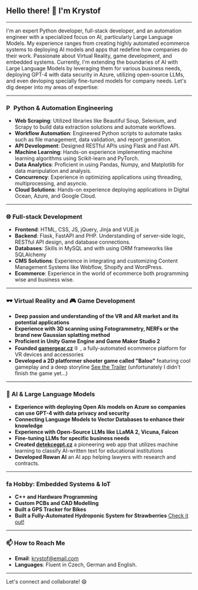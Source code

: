 ## Hello there! 👋 I'm Krystof

---

I'm an expert Python developer, full-stack developer, and an automation engineer with a specialized focus on AI, particularly Large Language Models. My experience ranges from creating highly automated ecommerce systems to deploying AI models and apps that redefine how companies do their work. Passionate about Virtual Reality, game development, and embedded systems. Currently, I'm extending the boundaries of AI with Large Language Models by leveraging them for various business needs, deploying GPT-4 with data security in Azure, utilizing open-source LLMs, and even devloping specially fine-tuned models for company needs. Let's dig deeper into my areas of expertise:

---

### <img src='https://raw.githubusercontent.com/jmnote/z-icons/master/svg/python.svg' alt='Python' height='16'> Python & Automation Engineering

- **Web Scraping**: Utilized libraries like Beautiful Soup, Selenium, and Scrapy to build data extraction solutions and automate workflows.
- **Workflow Automation**: Engineered Python scripts to automate tasks such as file management, data validation, and report generation.
- **API Development**: Designed RESTful APIs using Flask and Fast API.
- **Machine Learning**: Hands-on experience implementing machine learning algorithms using Scikit-learn and PyTorch.
- **Data Analytics**: Proficient in using Pandas, Numpy, and Matplotlib for data manipulation and analysis.
- **Concurrency**: Experience in optimizing applications using threading, multiprocessing, and asyncio.
- **Cloud Solutions**: Hands-on experience deploying applications in Digital Ocean, Azure, and Google Cloud.

---

### 🌐 Full-stack Development

- **Frontend**: HTML, CSS, JS, jQuery, Jinja and VUE.js
- **Backend**: Flask, FastAPI and PHP. Understanding of server-side logic, RESTful API design, and database connections.
- **Databases**: Skills in MySQL and with using ORM frameworks like SQLAlchemy
- **CMS Solutions**: Experience in integrating and customizing Content Management Systems like Webflow, Shopify and WordPress.
- **Ecommerce**: Experience in the world of ecommerce both programming wise and business wise.

---

### 🕶️ Virtual Reality and 🎮 Game Development

- **Deep passion and understanding of the VR and AR market and its potential applications**
- **Experience with 3D scanning using Fotogrammetry, NERFs or the brand new Gaussian splatting method**
- **Proficient in Unity Game Engine and Game Maker Studio 2**
- **Founded [gamergear.cz](https://gamergear.cz)** <img src='https://cdn.shopify.com/s/files/1/0563/4159/4311/t/5/assets/ninja.svg?v=77334596273833684201620979735' alt='gamergear Icon' height='16'>, a fully-automated ecommerce platform for VR devices and accessories
- **Developed a 2D platformer shooter game called "Baloo"** featuring cool gameplay and a deep storyline [See the Trailer](https://youtu.be/wFrnrE1P6Vw?si=fo2wHgnmljTZknL1) (unfortunately I didn't finish the game yet...)

---

### 🤖 AI & Large Language Models

- **Experience with deploying Open AIs models on Azure so companies can use GPT-4 with data privacy and security**
- **Connecting Language Models to Vector Databases to enhance their knowledge**
- **Experience with Open-Source LLMs like LLaMA 2, Vicuna, Falcon**
- **Fine-tuning LLMs for specific business needs**
- **Created [detekcegpt.cz](https://detekcegpt.cz)** a pioneering web app that utilizes machine learning to classify AI-written text for educational institutions
- **Developed Rowan AI** an AI app helping lawyers with research and contracts.

---

### <img src='https://pbs.twimg.com/profile_images/1372295956771835906/btVMoJmm_400x400.png' alt='factorio Icon' height='16'> Hobby: Embedded Systems & IoT

- **C++ and Hardware Programming**
- **Custom PCBs and CAD Modelling**
- **Built a GPS Tracker for Bikes**
- **Built a Fully-Automated Hydroponic System for Strawberries** [Check it out!](https://youtu.be/GOsS86VH_gc?si=vZqqE-h-CGGa2v7E)

---

### 📫 How to Reach Me

- **Email**: [krystof@email.com](mailto:krystof@email.com)
- **Languages**: Fluent in Czech, German and English.

---

Let's connect and collaborate! 😄



